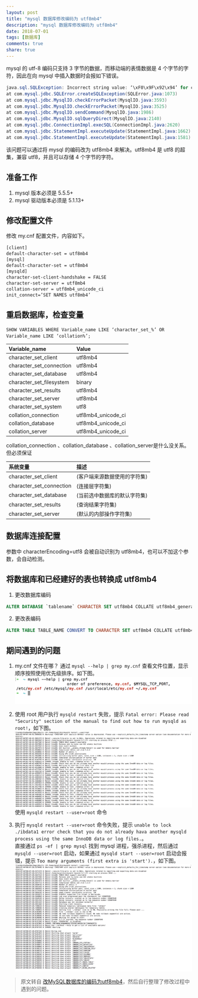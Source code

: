 ```yaml
---
layout: post
title: "mysql 数据库修改编码为 utf8mb4"
description: "mysql 数据库修改编码为 utf8mb4"
date: 2018-07-01
tags: [数据库]
comments: true
share: true
---
```


mysql 的 utf-8 编码只支持 3 字节的数据，而移动端的表情数据是 4 个字节的字符，因此在向 mysql 中插入数据时会报如下错误。

```java
java.sql.SQLException: Incorrect string value: ‘\xF0\x9F\x92\x94’ for column ‘name’ at row 1 
at com.mysql.jdbc.SQLError.createSQLException(SQLError.java:1073) 
at com.mysql.jdbc.MysqlIO.checkErrorPacket(MysqlIO.java:3593) 
at com.mysql.jdbc.MysqlIO.checkErrorPacket(MysqlIO.java:3525) 
at com.mysql.jdbc.MysqlIO.sendCommand(MysqlIO.java:1986) 
at com.mysql.jdbc.MysqlIO.sqlQueryDirect(MysqlIO.java:2140) 
at com.mysql.jdbc.ConnectionImpl.execSQL(ConnectionImpl.java:2620) 
at com.mysql.jdbc.StatementImpl.executeUpdate(StatementImpl.java:1662) 
at com.mysql.jdbc.StatementImpl.executeUpdate(StatementImpl.java:1581)
```

该问题可以通过将 mysql 的编码改为 utf8mb4 来解决。utf8mb4 是 utf8 的超集，兼容 utf8，并且可以存储 4 个字节的字符。

## 准备工作

1. mysql 版本必须是 5.5.5+
2. mysql 驱动版本必须是 5.1.13+

## 修改配置文件

修改 my.cnf 配置文件，内容如下。

```
[client] 
default-character-set = utf8mb4 
[mysql] 
default-character-set = utf8mb4 
[mysqld] 
character-set-client-handshake = FALSE 
character-set-server = utf8mb4 
collation-server = utf8mb4_unicode_ci 
init_connect=’SET NAMES utf8mb4’
```

## 重启数据库，检查变量

`SHOW VARIABLES WHERE Variable_name LIKE ‘character_set_%’ OR Variable_name LIKE ‘collation%’;`

|Variable_name|Value|
|:---|:---|
|character_set_client|utf8mb4|
|character_set_connection|utf8mb4|
|character_set_database|utf8mb4|
|character_set_filesystem|binary|
|character_set_results|utf8mb4|
|character_set_server|utf8mb4|
|character_set_system|utf8|
|collation_connection|utf8mb4_unicode_ci|
|collation_database|utf8mb4_unicode_ci|
|collation_server|utf8mb4_unicode_ci|

collation_connection 、collation_database 、collation_server是什么没关系。但必须保证

|系统变量|描述|
|:---|:---|
|character_set_client|(客户端来源数据使用的字符集)|
|character_set_connection|(连接层字符集)|
|character_set_database|(当前选中数据库的默认字符集)|
|character_set_results|(查询结果字符集)|
|character_set_server|(默认的内部操作字符集)|

## 数据库连接配置

参数中 characterEncoding=utf8 会被自动识别为 utf8mb4，也可以不加这个参数，会自动检测。

## 将数据库和已经建好的表也转换成 utf8mb4

1. 更改数据库编码
```sql
ALTER DATABASE `tablename` CHARACTER SET utf8mb4 COLLATE utf8mb4_general_ci;
```

2. 更改表编码
```sql
ALTER TABLE TABLE_NAME CONVERT TO CHARACTER SET utf8mb4 COLLATE utf8mb4_general_ci; 
```

## 期间遇到的问题

1. my.cnf 文件在哪？
通过 `mysql --help | grep my.cnf` 查看文件位置，显示顺序按照使用优先级排序。如下图。
![mysql --help | grep my.cnf](/images/my.cnf.png)

2. 使用 root 用户执行 `mysqld restart` 失败，提示 `Fatal error: Please read "Security" section of the manual to find out how to run mysqld as root!`，如下图。
![run as root](/images/error1.png)
使用 `mysqld restart --user=root` 命令

3. 执行 `mysqld restart --user=root` 命令失败，提示  `unable to lock ./ibdata1 error check that you do not already hava another mysqld process using the same InnoDB data or log files.`。<br/>
直接通过 `ps -ef | grep mysql` 找到 mysql 进程，强杀进程，然后通过 `mysqld --user=root` 启动，如果通过 `mysqld start --user=root` 启动会报错，提示 `Too many arguments (first extra is 'start').`，如下图。
![Too many arguments](/images/error2.png)

> 原文转自 [改MySQL数据库的编码为utf8mb4](https://blog.csdn.net/woslx/article/details/49685111)，然后自行整理了修改过程中遇到的问题。